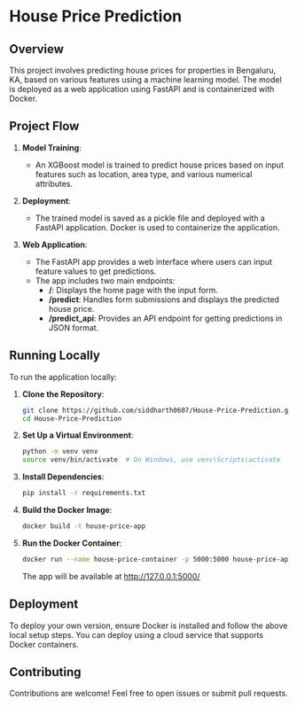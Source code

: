 # House Price Prediction

## Overview

This project involves predicting house prices for properties in Bengaluru, KA, based on various features using a machine learning model. The model is deployed as a web application using FastAPI and is containerized with Docker.

## Project Flow

1. **Model Training**: 
   - An XGBoost model is trained to predict house prices based on input features such as location, area type, and various numerical attributes.

2. **Deployment**: 
   - The trained model is saved as a pickle file and deployed with a FastAPI application. Docker is used to containerize the application.

3. **Web Application**: 
   - The FastAPI app provides a web interface where users can input feature values to get predictions.
   - The app includes two main endpoints:
     - **/**: Displays the home page with the input form.
     - **/predict**: Handles form submissions and displays the predicted house price.
     - **/predict_api**: Provides an API endpoint for getting predictions in JSON format.

## Running Locally

To run the application locally:

1. **Clone the Repository**:

   ```bash
   git clone https://github.com/siddharth0607/House-Price-Prediction.git
   cd House-Price-Prediction

2. **Set Up a Virtual Environment**:

   ```bash
   python -m venv venv
   source venv/bin/activate  # On Windows, use venv\Scripts\activate

3. **Install Dependencies**:

   ```bash
   pip install -r requirements.txt

4. **Build the Docker Image**:

   ```bash
   docker build -t house-price-app

5. **Run the Docker Container**:

   ```bash
   docker run --name house-price-container -p 5000:5000 house-price-app
   ```
   The app will be available at http://127.0.0.1:5000/

## Deployment

   To deploy your own version, ensure Docker is installed and follow the above local setup 
   steps. You can deploy using a cloud service that supports Docker containers.

## Contributing

   Contributions are welcome! Feel free to open issues or submit pull requests.
